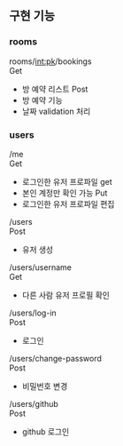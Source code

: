
## 구현 기능

### rooms
rooms/<int:pk>/bookings  
 Get
- 방 예약 리스트
 Post 
- 방 예약 기능
- 날짜 validation 처리

### users

/me  
 Get 
- 로그인한 유저 프로파일 get  
- 본인 계정만 확인 가능
Put
- 로그인한 유저 프로파일 편집

/users  
Post
- 유저 생성

/users/username  
Get 
- 다른 사람 유저 프로필 확인

/users/log-in  
Post
- 로그인

/users/change-password  
Post
- 비밀번호 변경

/users/github  
Post
- github 로그인

